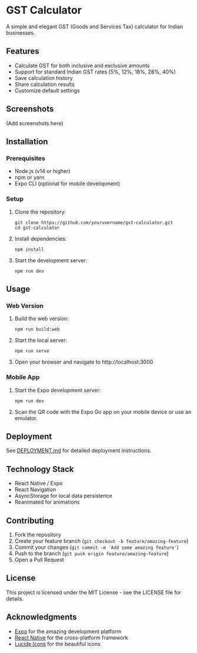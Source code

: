 # GST Calculator

A simple and elegant GST (Goods and Services Tax) calculator for Indian businesses.

## Features

- Calculate GST for both inclusive and exclusive amounts
- Support for standard Indian GST rates (5%, 12%, 18%, 28%, 40%)
- Save calculation history
- Share calculation results
- Customize default settings

## Screenshots

(Add screenshots here)

## Installation

### Prerequisites

- Node.js (v14 or higher)
- npm or yarn
- Expo CLI (optional for mobile development)

### Setup

1. Clone the repository:
   ```
   git clone https://github.com/yourusername/gst-calculator.git
   cd gst-calculator
   ```

2. Install dependencies:
   ```
   npm install
   ```

3. Start the development server:
   ```
   npm run dev
   ```

## Usage

### Web Version

1. Build the web version:
   ```
   npm run build:web
   ```

2. Start the local server:
   ```
   npm run serve
   ```

3. Open your browser and navigate to http://localhost:3000

### Mobile App

1. Start the Expo development server:
   ```
   npm run dev
   ```

2. Scan the QR code with the Expo Go app on your mobile device or use an emulator.

## Deployment

See [DEPLOYMENT.md](DEPLOYMENT.md) for detailed deployment instructions.

## Technology Stack

- React Native / Expo
- React Navigation
- AsyncStorage for local data persistence
- Reanimated for animations

## Contributing

1. Fork the repository
2. Create your feature branch (`git checkout -b feature/amazing-feature`)
3. Commit your changes (`git commit -m 'Add some amazing feature'`)
4. Push to the branch (`git push origin feature/amazing-feature`)
5. Open a Pull Request

## License

This project is licensed under the MIT License - see the LICENSE file for details.

## Acknowledgments

- [Expo](https://expo.dev/) for the amazing development platform
- [React Native](https://reactnative.dev/) for the cross-platform framework
- [Lucide Icons](https://lucide.dev/) for the beautiful icons
